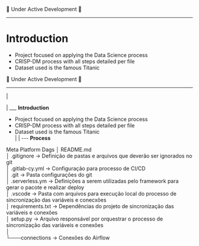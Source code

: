 🚧 Under Active Development 🚧

---

# Introduction
- Project focused on applying the Data Science process
- CRISP-DM process with all steps detailed per file
- Dataset used is the famous Titanic



🚧 Under Active Development 🚧

---
|

|
___  **Introduction**
- Project focused on applying the Data Science process
- CRISP-DM process with all steps detailed per file
- Dataset used is the famous Titanic<br>
|
|
--- **Process**





Meta Platform Dags
│   README.md<br>
│   .gitignore -> Definição de pastas e arquivos que deverão ser ignorados no git<br>
│   .gitlab-cy.yml -> Configuração para processo de CI/CD<br>
│   .git -> Pasta configurações do git<br>
│   .serverless.ym -> Definições a serem utilizadas pelo framework para gerar o pacote e realizar deploy<br>
│   .vscode -> Pasta com arquivos para execução local do processo de sincronização das variáveis e conecxões<br>
│   requirements.txt -> Dependências do projeto de sincronização das variáveis e conexões<br>
│   setup.py -> Arquivo responsável por orquestrar o processo de sincronização das variáveis e conexões<br>
│<br>
└───connections -> Conexões do Airflow

